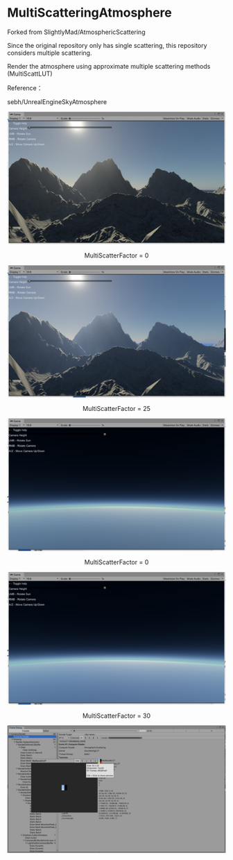 # MultiScatteringAtmosphere

Forked from SlightlyMad/AtmosphericScattering

Since the original repository only has single scattering, this repository considers multiple scattering.

Render the atmosphere using approximate multiple scattering methods (MultiScattLUT)

Reference：

sebh/UnrealEngineSkyAtmosphere

![](./Image/0.png)
<p align="center">MultiScatterFactor = 0</p>

![](./Image/1.png)
<p align="center">MultiScatterFactor = 25</p>

![](./Image/2.png)
<p align="center">MultiScatterFactor = 0</p>

![](./Image/3.png)
<p align="center">MultiScatterFactor = 30</p>

![](./Image/4.png)
